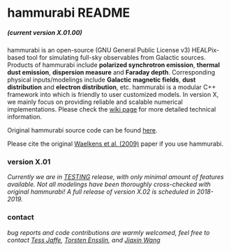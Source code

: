 # hammurabi README
##### (current version X.01.00)

hammurabi is an open-source (GNU General Public License v3) HEALPix-based tool
for simulating full-sky observables from Galactic sources.
Products of hammurabi include **polarized synchrotron emission**, **thermal dust emission**, **dispersion measure** and **Faraday depth**.
Corresponding physical inputs/modelings include  **Galactic magnetic fields**, **dust distribution** and **electron distribution**, etc.
hammurabi is a modular C++ framework into which is friendly to user customized models.
In version X, we mainly focus on providing reliable and scalable numerical implementations.
Please check the [wiki page](https://bitbucket.org/hammurabicode/hamx/wiki/Home) for more detailed technical information.

Original hammurabi source code can be found [here](https://sourceforge.net/projects/hammurabicode/).

Please cite the original [Waelkens et al. (2009)](https://www.aanda.org/articles/aa/abs/2009/08/aa10564-08/aa10564-08.html) paper if you use hammurabi.

### version X.01
*Currently we are in [TESTING](./unitest) release,
with only minimal amount of features available.
Not all modelings have been thoroughly cross-checked with original hammurabi!
A full release of version X.02 is scheduled in 2018-2019.*

### contact
*bug reports and code contributions are warmly welcomed,
feel free to contact
[Tess Jaffe](https://science.gsfc.nasa.gov/sed/bio/tess.jaffe),
[Torsten Ensslin](https://wwwmpa.mpa-garching.mpg.de/~ensslin/),
and [Jiaxin Wang](http://www.sissa.it/app/members.php?ID=222)*
